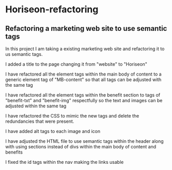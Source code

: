 # Horiseon-refactoring

## Refactoring a marketing web site to use semantic tags

In this project I am taking a existing marketing web site and refactoring it to us semantic tags.

I added a title to the page changing it from "website" to "Horiseon"

I have refactored all the element tags within the main body of content to a generic element tag of "MB-content" so that all tags can be adjusted with the same tag

I have refactored all the element tags within the benefit section to tags of "benefit-txt" and "benefit-img" respectfully so the text and images can be adjusted within the same tag

I have refactored the CSS to mimic the new tags and delete the redundancies that were present. 

I have added alt tags to each image and icon 

I have adjusted the HTML file to use semantic tags within the header along with using sections instead of divs within the main body of content and benefits

I fixed the id tags within the nav making the links usable